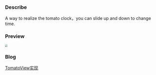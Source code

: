 ###  Describe

A way to realize the tomato clock，you can slide up and down to change time.

### Preview

<img src="http://7xjvg5.com1.z0.glb.clouddn.com/tomato7.gif" style="zoom:50%" />

### Blog

[TomatoView实现](http://rkhcy.github.io/2017/09/18/TomatoView%E5%AE%9E%E7%8E%B0/)

